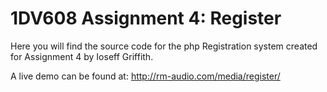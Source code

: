 # 1DV608 Assignment 4: Register
Here you will find the source code for the php Registration system created for Assignment 4 by Ioseff Griffith.

A live demo can be found at: http://rm-audio.com/media/register/
